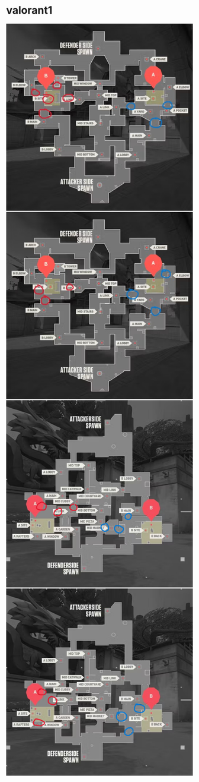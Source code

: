 # valorant1
<img class="smoke-img" src="images/cor.jpg" alt="煙位圖片">
<img class="smoke-img" src="image/cor.jpg" alt="煙位圖片">
<img class="smoke-img" src="image/de.png" alt="煙位圖片">
<img class="smoke-img" src="image/at.png" alt="煙位圖片">
